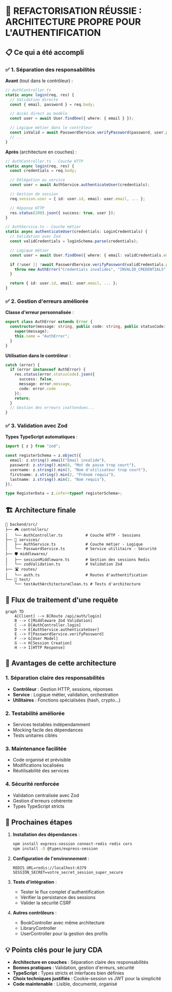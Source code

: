 # 🎯 REFACTORISATION RÉUSSIE : ARCHITECTURE PROPRE POUR L'AUTHENTIFICATION

## 📋 Ce qui a été accompli

### ✅ 1. Séparation des responsabilités

**Avant** (tout dans le contrôleur) :

```typescript
// AuthController.ts
static async login(req, res) {
  // Validation directe
  const { email, password } = req.body;

  // Accès direct au modèle
  const user = await User.findOne({ where: { email } });

  // Logique métier dans le contrôleur
  const isValid = await PasswordService.verifyPassword(password, user.password);
  // ...
}
```

**Après** (architecture en couches) :

```typescript
// AuthController.ts - Couche HTTP
static async login(req, res) {
  const credentials = req.body;

  // Délégation au service
  const user = await AuthService.authenticateUser(credentials);

  // Gestion de session
  req.session.user = { id: user.id, email: user.email, ... };

  // Réponse HTTP
  res.status(200).json({ success: true, user });
}

// AuthService.ts - Couche métier
static async authenticateUser(credentials: LoginCredentials) {
  // Validation avec Zod
  const validCredentials = loginSchema.parse(credentials);

  // Logique métier
  const user = await User.findOne({ where: { email: validCredentials.email } });

  if (!user || !await PasswordService.verifyPassword(validCredentials.password, user.password)) {
    throw new AuthError("Credentials invalides", "INVALID_CREDENTIALS", 401);
  }

  return { id: user.id, email: user.email, ... };
}
```

### ✅ 2. Gestion d'erreurs améliorée

**Classe d'erreur personnalisée** :

```typescript
export class AuthError extends Error {
  constructor(message: string, public code: string, public statusCode: number) {
    super(message);
    this.name = "AuthError";
  }
}
```

**Utilisation dans le contrôleur** :

```typescript
catch (error) {
  if (error instanceof AuthError) {
    res.status(error.statusCode).json({
      success: false,
      message: error.message,
      code: error.code
    });
    return;
  }
  // Gestion des erreurs inattendues...
}
```

### ✅ 3. Validation avec Zod

**Types TypeScript automatiques** :

```typescript
import { z } from "zod";

const registerSchema = z.object({
  email: z.string().email("Email invalide"),
  password: z.string().min(8, "Mot de passe trop court"),
  username: z.string().min(3, "Nom d'utilisateur trop court"),
  firstname: z.string().min(2, "Prénom requis"),
  lastname: z.string().min(2, "Nom requis"),
});

type RegisterData = z.infer<typeof registerSchema>;
```

## 🏗️ Architecture finale

```
📁 backend/src/
├── 🎮 controllers/
│   └── AuthController.ts          # Couche HTTP - Sessions
├── 🔧 services/
│   ├── AuthService.ts             # Couche métier - Logique
│   └── PasswordService.ts         # Service utilitaire - Sécurité
├── 🛡️ middlewares/
│   ├── sessionMiddleware.ts       # Gestion des sessions Redis
│   └── zodValidation.ts           # Validation Zod
├── 🛣️ routes/
│   └── auth.ts                    # Routes d'authentification
└── 🧪 test/
    └── testAuthArchitectureClean.ts # Tests d'architecture
```

## 🔄 Flux de traitement d'une requête

```mermaid
graph TD
    A[Client] --> B[Route /api/auth/login]
    B --> C[Middleware Zod Validation]
    C --> D[AuthController.login]
    D --> E[AuthService.authenticateUser]
    E --> F[PasswordService.verifyPassword]
    F --> G[User Model]
    G --> H[Session Creation]
    H --> I[HTTP Response]
```

## 🎯 Avantages de cette architecture

### 1. **Séparation claire des responsabilités**

- **Contrôleur** : Gestion HTTP, sessions, réponses
- **Service** : Logique métier, validation, orchestration
- **Utilitaires** : Fonctions spécialisées (hash, crypto...)

### 2. **Testabilité améliorée**

- Services testables indépendamment
- Mocking facile des dépendances
- Tests unitaires ciblés

### 3. **Maintenance facilitée**

- Code organisé et prévisible
- Modifications localisées
- Réutilisabilité des services

### 4. **Sécurité renforcée**

- Validation centralisée avec Zod
- Gestion d'erreurs cohérente
- Types TypeScript stricts

## 🔮 Prochaines étapes

1. **Installation des dépendances** :

   ```bash
   npm install express-session connect-redis redis cors
   npm install -D @types/express-session
   ```

2. **Configuration de l'environnement** :

   ```env
   REDIS_URL=redis://localhost:6379
   SESSION_SECRET=votre_secret_session_super_secure
   ```

3. **Tests d'intégration** :

   - Tester le flux complet d'authentification
   - Vérifier la persistance des sessions
   - Valider la sécurité CSRF

4. **Autres contrôleurs** :
   - BookController avec même architecture
   - LibraryController
   - UserController pour la gestion des profils

## 💡 Points clés pour le jury CDA

- **Architecture en couches** : Séparation claire des responsabilités
- **Bonnes pratiques** : Validation, gestion d'erreurs, sécurité
- **TypeScript** : Types stricts et interfaces bien définies
- **Choix techniques justifiés** : Cookie-session vs JWT pour la simplicité
- **Code maintenable** : Lisible, documenté, organisé
